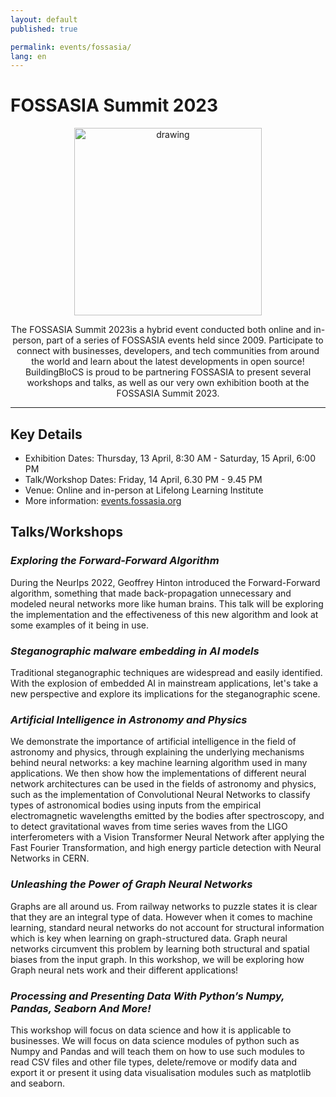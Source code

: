 ```yaml
---
layout: default
published: true

permalink: events/fossasia/
lang: en
---
```


# FOSSASIA Summit 2023

<p align="center">
  <img style="margin: auto;" src="/2023/assets/img/BBCS X FOSSAsia.png" alt="drawing" width="300"/>
</p>

<p style="text-align: center"> The FOSSASIA Summit 2023is a hybrid event conducted both online and in-person, part of a series of FOSSASIA events held since 2009. Participate to connect with businesses, developers, and tech communities from around the world and learn about the latest developments in open source! 
BuildingBloCS is proud to be partnering FOSSASIA to present several workshops and talks, as well as our very own exhibition booth at the FOSSASIA Summit 2023. 
</p>

---

## Key Details

- Exhibition Dates: Thursday, 13 April, 8:30 AM - Saturday, 15 April, 6:00 PM
- Talk/Workshop Dates: Friday, 14 April, 6.30 PM - 9.45 PM
- Venue: Online and in-person at Lifelong Learning Institute
- More information: [events.fossasia.org](https://events.fossasia.org/)

## Talks/Workshops

### _Exploring the Forward-Forward Algorithm_
During the NeurIps 2022, Geoffrey Hinton introduced the Forward-Forward algorithm, something that made back-propagation unnecessary and modeled neural networks more like human brains. This talk will be exploring the implementation and the effectiveness of this new algorithm and look at some examples of it being in use.

### _Steganographic malware embedding in AI models_
Traditional steganographic techniques are widespread and easily identified. With the explosion of embedded AI in mainstream applications, let's take a new perspective and explore its implications for the steganographic scene.

### _Artificial Intelligence in Astronomy and Physics_
We demonstrate the importance of artificial intelligence in the field of astronomy and physics, through explaining the underlying mechanisms behind neural networks: a key machine learning algorithm used in many applications. We then show how the implementations of different neural network architectures can be used in the fields of astronomy and physics, such as the implementation of Convolutional Neural Networks to classify types of astronomical bodies using inputs from the empirical electromagnetic wavelengths emitted by the bodies after spectroscopy, and to detect gravitational waves from time series waves from the LIGO interferometers with a Vision Transformer Neural Network after applying the Fast Fourier Transformation, and high energy particle detection with Neural Networks in CERN.

### _Unleashing the Power of Graph Neural Networks_
Graphs are all around us. From railway networks to puzzle states it is clear that they are an integral type of data. However when it comes to machine learning, standard neural networks do not account for structural information which is key when learning on graph-structured data. Graph neural networks circumvent this problem by learning both structural and spatial biases from the input graph. In this workshop, we will be exploring how Graph neural nets work and their different applications!

### _Processing and Presenting Data With Python’s Numpy, Pandas, Seaborn And More!_
This workshop will focus on data science and how it is applicable to businesses. We will focus on data science modules of python such as Numpy and Pandas and will teach them on how to use such modules to read CSV files and other file types, delete/remove or modify data and export it or present it using data visualisation modules such as matplotlib and seaborn. 